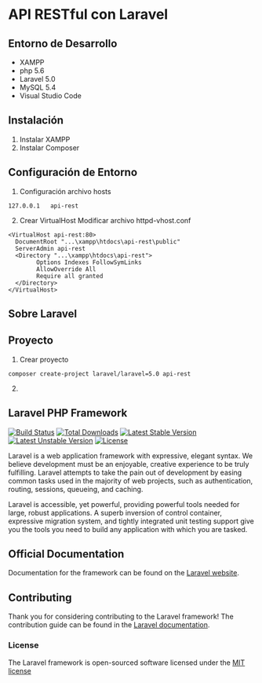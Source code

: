 # API RESTful con Laravel

## Entorno de Desarrollo
* XAMPP
* php 5.6
* Laravel 5.0
* MySQL 5.4
* Visual Studio Code

## Instalación
1. Instalar XAMPP
2. Instalar Composer

## Configuración de Entorno
1. Configuración archivo hosts
```
127.0.0.1	api-rest
``` 
2. Crear VirtualHost
Modificar archivo httpd-vhost.conf
```
<VirtualHost api-rest:80>
  DocumentRoot "...\xampp\htdocs\api-rest\public"
  ServerAdmin api-rest
  <Directory "...\xampp\htdocs\api-rest">
        Options Indexes FollowSymLinks
        AllowOverride All
        Require all granted
  </Directory>
</VirtualHost>
```
## Sobre Laravel


## Proyecto
1. Crear proyecto
```
composer create-project laravel/laravel=5.0 api-rest
```
2. 



## Laravel PHP Framework

[![Build Status](https://travis-ci.org/laravel/framework.svg)](https://travis-ci.org/laravel/framework)
[![Total Downloads](https://poser.pugx.org/laravel/framework/downloads.svg)](https://packagist.org/packages/laravel/framework)
[![Latest Stable Version](https://poser.pugx.org/laravel/framework/v/stable.svg)](https://packagist.org/packages/laravel/framework)
[![Latest Unstable Version](https://poser.pugx.org/laravel/framework/v/unstable.svg)](https://packagist.org/packages/laravel/framework)
[![License](https://poser.pugx.org/laravel/framework/license.svg)](https://packagist.org/packages/laravel/framework)

Laravel is a web application framework with expressive, elegant syntax. We believe development must be an enjoyable, creative experience to be truly fulfilling. Laravel attempts to take the pain out of development by easing common tasks used in the majority of web projects, such as authentication, routing, sessions, queueing, and caching.

Laravel is accessible, yet powerful, providing powerful tools needed for large, robust applications. A superb inversion of control container, expressive migration system, and tightly integrated unit testing support give you the tools you need to build any application with which you are tasked.

## Official Documentation

Documentation for the framework can be found on the [Laravel website](http://laravel.com/docs).

## Contributing

Thank you for considering contributing to the Laravel framework! The contribution guide can be found in the [Laravel documentation](http://laravel.com/docs/contributions).

### License

The Laravel framework is open-sourced software licensed under the [MIT license](http://opensource.org/licenses/MIT)
